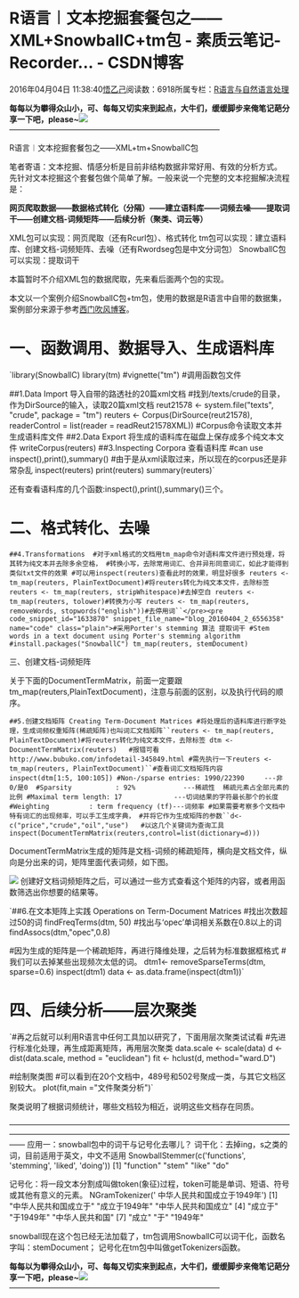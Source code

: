 
# R语言︱文本挖掘套餐包之——XML+SnowballC+tm包 - 素质云笔记-Recorder... - CSDN博客

2016年04月04日 11:38:40[悟乙己](https://me.csdn.net/sinat_26917383)阅读数：6918所属专栏：[R语言与自然语言处理](https://blog.csdn.net/column/details/13670.html)




**每每以为攀得众山小，可、每每又切实来到起点，大牛们，缓缓脚步来俺笔记葩分享一下吧，please~**![](https://img-blog.csdn.net/20161213101203247)
———————————————————————————

R语言︱文本挖掘套餐包之——XML+tm+SnowballC包


笔者寄语：文本挖掘、情感分析是目前非结构数据非常好用、有效的分析方式。
先针对文本挖掘这个套餐包做个简单了解。一般来说一个完整的文本挖掘解决流程是：

**网页爬取数据——数据格式转化（分隔）——建立语料库——词频去噪——提取词干——创建文档-词频矩阵——后续分析（聚类、词云等）**

XML包可以实现：网页爬取（还有Rcurl包）、格式转化
tm包可以实现：建立语料库、创建文档-词频矩阵、去噪（还有Rwordseg包是中文分词包）
SnowballC包可以实现：提取词干

本篇暂时不介绍XML包的数据爬取，先来看后面两个包的实现。


本文以一个案例介绍SnowballC包+tm包，使用的数据是R语言中自带的数据集，案例部分来源于参考[西门吹风博客](http://www.cnblogs.com/qianwen/p/3721903.html)。


# 一、函数调用、数据导入、生成语料库

`library(SnowballC)
library(tm)
#vignette("tm")   #调用函数包文件

##1.Data Import  导入自带的路透社的20篇xml文档
#找到/texts/crude的目录，作为DirSource的输入，读取20篇xml文档
reut21578 <- system.file("texts", "crude", package = "tm")
reuters <- Corpus(DirSource(reut21578), readerControl = list(reader = readReut21578XML))
#Corpus命令读取文本并生成语料库文件
##2.Data Export  将生成的语料库在磁盘上保存成多个纯文本文件
writeCorpus(reuters)
##3.Inspecting Corpora 查看语料库 
#can use inspect(),print(),summary()
#由于是从xml读取过来，所以现在的corpus还是非常杂乱
inspect(reuters)
print(reuters) 
summary(reuters)`

还有查看语料库的几个函数:inspect(),print(),summary()三个。

# 二、格式转化、去噪

`##4.Transformations 
#对于xml格式的文档用tm_map命令对语料库文件进行预处理，将其转为纯文本并去除多余空格，
#转换小写，去除常用词汇、合并异形同意词汇，如此才能得到类似txt文件的效果
#可以用inspect(reuters)查看此时的效果，明显好很多
reuters <- tm_map(reuters, PlainTextDocument)#将reuters转化为纯文本文件，去除标签
reuters <- tm_map(reuters, stripWhitespace)#去掉空白
reuters <- tm_map(reuters, tolower)#转换为小写
reuters <- tm_map(reuters, removeWords, stopwords("english"))#去停用词``</pre><pre code_snippet_id="1633870" snippet_file_name="blog_20160404_2_6556358" name="code" class="plain">#采用Porter's stemming 算法 提取词干
#Stem words in a text document using Porter's stemming algorithm
#install.packages("SnowballC")
tm_map(reuters, stemDocument)`

三、创建文档-词频矩阵

关于下面的DocumentTermMatrix，前面一定要跟tm_map(reuters,PlainTextDocument)，注意与前面的区别，以及执行代码的顺序。

`##5.创建文档矩阵 Creating Term-Document Matrices
#将处理后的语料库进行断字处理，生成词频权重矩阵(稀疏矩阵)也叫词汇文档矩阵``reuters <- tm_map(reuters, PlainTextDocument)#将reuters转化为纯文本文件，去除标签
dtm <- DocumentTermMatrix(reuters)  
#报错可看http://www.bubuko.com/infodetail-345849.html
#需先执行一下reuters <- tm_map(reuters, PlainTextDocument)``#查看词汇文档矩阵内容
inspect(dtm[1:5, 100:105])
#Non-/sparse entries: 1990/22390     ---非0/是0 
#Sparsity           : 92%            ---稀疏性  稀疏元素占全部元素的比例
#Maximal term length: 17             ---切词结果的字符最长那个的长度
#Weighting          : term frequency (tf)---词频率
#如果需要考察多个文档中特有词汇的出现频率，可以手工生成字典，
#并将它作为生成矩阵的参数``d<-c("price","crude","oil","use")   #以这几个关键词为查询工具
inspect(DocumentTermMatrix(reuters,control=list(dictionary=d)))`

DocumentTermMatrix生成的矩阵是文档-词频的稀疏矩阵，横向是文档文件，纵向是分出来的词，矩阵里面代表词频，如下图。

![](https://img-blog.csdn.net/20160404112145101)
创建好文档词频矩阵之后，可以通过一些方式查看这个矩阵的内容，或者用函数筛选出你想要的结果等。

`##6.在文本矩阵上实践 Operations on Term-Document Matrices
#找出次数超过50的词
findFreqTerms(dtm, 50)
#找出与‘opec’单词相关系数在0.8以上的词
findAssocs(dtm,"opec",0.8)

#因为生成的矩阵是一个稀疏矩阵，再进行降维处理，之后转为标准数据框格式
#我们可以去掉某些出现频次太低的词。
dtm1<- removeSparseTerms(dtm, sparse=0.6)
inspect(dtm1)
data <- as.data.frame(inspect(dtm1))`

# 四、后续分析——层次聚类
`#再之后就可以利用R语言中任何工具加以研究了，下面用层次聚类试试看
#先进行标准化处理，再生成距离矩阵，再用层次聚类
data.scale <- scale(data)
d <- dist(data.scale, method = "euclidean")
fit <- hclust(d, method="ward.D")

#绘制聚类图
#可以看到在20个文档中，489号和502号聚成一类，与其它文档区别较大。
plot(fit,main ="文件聚类分析")`

聚类说明了根据词频统计，哪些文档较为相近，说明这些文档存在同质。

——————————————————————————————————————————————————————————————————————————
应用一：snowball包中的词干与记号化去哪儿？
词干化：去掉ing，s之类的词，目前适用于英文，中文不适用
SnowballStemmer(c('functions', 'stemming', 'liked', 'doing'))
[1] "function" "stem" "like" "do"

记号化：将一段文本分割成叫做token(象征)过程，token可能是单词、短语、符号或其他有意义的元素。
NGramTokenizer(' 中华人民共和国成立于1949年')
[1] "中华人民共和国成立于" "成立于1949年" "中华人民共和国成立"
[4] "成立于" "于1949年" "中华人民共和国"
[7] "成立" "于" "1949年"


snowball现在这个包已经无法加载了，tm包调用SnowballC可以词干化，函数名字叫：stemDocument；
记号化在tm包中叫做getTokenizers函数。

**每每以为攀得众山小，可、每每又切实来到起点，大牛们，缓缓脚步来俺笔记葩分享一下吧，please~**![](https://img-blog.csdn.net/20161213101203247)
———————————————————————————



